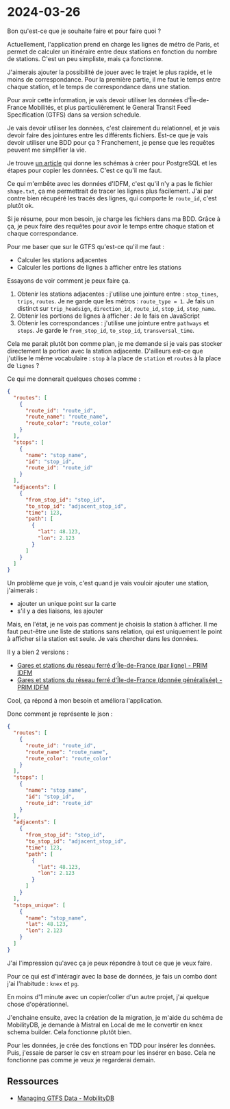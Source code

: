 # 2024-03-26

Bon qu'est-ce que je souhaite faire et pour faire quoi ?

Actuellement, l'application prend en charge les lignes de métro de Paris, et permet de calculer un itinéraire entre deux
stations en fonction du nombre de stations. C'est un peu simpliste, mais ça fonctionne.

J'aimerais ajouter la possibilité de jouer avec le trajet le plus rapide, et le moins de correspondance.
Pour la première partie, il me faut le temps entre chaque station, et le temps de correspondance dans une station.

Pour avoir cette information, je vais devoir utiliser les données d'Île-de-France Mobilités, et plus particulièrement
le General Transit Feed Specification (GTFS) dans sa version schedule.

Je vais devoir utiliser les données, c'est clairement du relationnel, et je vais devoir faire des jointures entre les
différents fichiers.
Est-ce que je vais devoir utiliser une BDD pour ça ? Franchement, je pense que les requêtes peuvent me simplifier la
vie.

Je trouve [un article](https://docs.mobilitydb.com/MobilityDB-workshop/master/ch04.html#idp22) qui donne les schémas à
créer pour PostgreSQL et les étapes pour copier les données. C'est ce qu'il me faut.

Ce qui m'embête avec les données d'IDFM, c'est qu'il n'y a pas le fichier `shape.txt`, ça me permettrait de tracer les
lignes plus facilement. J'ai par contre bien récupéré les tracés des lignes, qui comporte le `route_id`, c'est plutôt
ok.

Si je résume, pour mon besoin, je charge les fichiers dans ma BDD. Grâce à ça, je peux faire des requêtes pour avoir le
temps entre chaque station et chaque correspondance.

Pour me baser que sur le GTFS qu'est-ce qu'il me faut :

- Calculer les stations adjacentes
- Calculer les portions de lignes à afficher entre les stations

Essayons de voir comment je peux faire ça.

1. Obtenir les stations adjacentes : j'utilise une jointure entre : `stop_times`, `trips`, `routes`. Je ne garde que les
   métros : `route_type = 1`. Je fais un distinct
   sur `trip_headsign`, `direction_id`, `route_id`, `stop_id`, `stop_name`.
2. Obtenir les portions de lignes à afficher : Je le fais en JavaScript
3. Obtenir les correspondances : j'utilise une jointure entre `pathways` et `stops`. Je garde le `from_stop_id`,
   `to_stop_id`, `transversal_time`.

Cela me parait plutôt bon comme plan, je me demande si je vais pas stocker directement la portion avec la station
adjacente.
D'ailleurs est-ce que j'utilise le même vocabulaire : `stop` à la place de `station` et `routes` à la place
de `lignes` ?

Ce qui me donnerait quelques choses comme :

```json
{
  "routes": [
    {
      "route_id": "route_id",
      "route_name": "route_name",
      "route_color": "route_color"
    }
  ],
  "stops": [
    {
      "name": "stop_name",
      "id": "stop_id",
      "route_id": "route_id"
    }
  ],
  "adjacents": [
    {
      "from_stop_id": "stop_id",
      "to_stop_id": "adjacent_stop_id",
      "time": 123,
      "path": [
        {
          "lat": 48.123,
          "lon": 2.123
        }
      ]
    }
  ]
}
```

Un problème que je vois, c'est quand je vais vouloir ajouter une station, j'aimerais :

- ajouter un unique point sur la carte
- s'il y a des liaisons, les ajouter

Mais, en l'état, je ne vois pas comment je choisis la station à afficher. Il me faut peut-être une liste de stations
sans
relation, qui est uniquement le point à afficher si la station est seule. Je vais chercher dans les données.

Il y a bien 2 versions :

- [Gares et stations du réseau ferré d'Île-de-France (par ligne) - PRIM IDFM](https://prim.iledefrance-mobilites.fr/jeux-de-donnees/emplacement-des-gares-idf)
- [Gares et stations du réseau ferré d'Île-de-France (donnée généralisée) - PRIM IDFM](https://prim.iledefrance-mobilites.fr/jeux-de-donnees/emplacement-des-gares-idf-data-generalisee)

Cool, ça répond à mon besoin et améliora l'application.

Donc comment je représente le json :

```json
{
  "routes": [
    {
      "route_id": "route_id",
      "route_name": "route_name",
      "route_color": "route_color"
    }
  ],
  "stops": [
    {
      "name": "stop_name",
      "id": "stop_id",
      "route_id": "route_id"
    }
  ],
  "adjacents": [
    {
      "from_stop_id": "stop_id",
      "to_stop_id": "adjacent_stop_id",
      "time": 123,
      "path": [
        {
          "lat": 48.123,
          "lon": 2.123
        }
      ]
    }
  ],
  "stops_unique": [
    {
      "name": "stop_name",
      "lat": 48.123,
      "lon": 2.123
    }
  ]
}
```

J'ai l'impression qu'avec ça je peux répondre à tout ce que je veux faire.

Pour ce qui est d'intéragir avec la base de données, je fais un combo dont j'ai l'habitude : `knex` et `pg`.

En moins d'1 minute avec un copier/coller d'un autre projet, j'ai quelque chose d'opérationnel.

J'enchaine ensuite, avec la création de la migration, je m'aide du schéma de MobilityDB, je demande à Mistral en Local
de me le convertir en knex schema builder. Cela fonctionne plutôt bien.

Pour les données, je crée des fonctions en TDD pour insérer les données. Puis, j'essaie de parser le csv en stream pour
les insérer en base. Cela ne fonctionne pas comme je veux je regarderai demain.

## Ressources

- [Managing GTFS Data - MobilityDB](https://docs.mobilitydb.com/MobilityDB-workshop/master/ch04.html#idp22)
